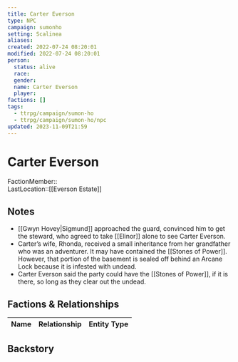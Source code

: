 ```yaml
---
title: Carter Everson
type: NPC
campaign: sumonho
setting: Scalinea
aliases: 
created: 2022-07-24 08:20:01
modified: 2022-07-24 08:20:01
person:
  status: alive
  race: 
  gender: 
  name: Carter Everson
  player: 
factions: []
tags:
  - ttrpg/campaign/sumon-ho
  - ttrpg/campaign/sumon-ho/npc
updated: 2023-11-09T21:59
---
```


# Carter Everson

FactionMember::  
LastLocation::[[Everson Estate]]


## Notes

* [[Gwyn Hovey|Sigmund]] approached the guard, convinced him to get the steward, who agreed to take [[Elinor]] alone to see Carter Everson.
* Carter’s wife, Rhonda, received a small inheritance from her grandfather who was an adventurer. It may have contained the [[Stones of Power]]. However, that portion of the basement is sealed off behind an Arcane Lock because it is infested with undead.
* Carter Everson said the party could have the [[Stones of Power]], if it is there, so long as they clear out the undead.


## Factions & Relationships

| Name | Relationship | Entity Type |
| ---- |:------------:| ----------- |



## Backstory
